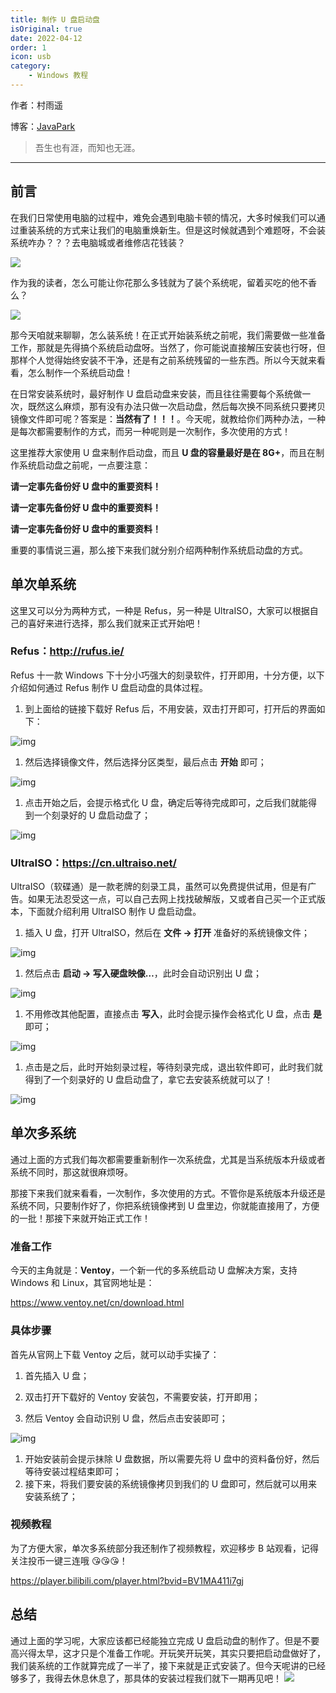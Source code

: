 ```yaml
---
title: 制作 U 盘启动盘
isOriginal: true
date: 2022-04-12
order: 1
icon: usb
category:
    - Windows 教程
---
```


作者：村雨遥

博客：[JavaPark](https://cunyu1943.github.io/JavaPark)

> 吾生也有涯，而知也无涯。

---

## 前言

在我们日常使用电脑的过程中，难免会遇到电脑卡顿的情况，大多时候我们可以通过重装系统的方式来让我们的电脑重焕新生。但是这时候就遇到个难题呀，不会装系统咋办？？？去电脑城或者维修店花钱装？

![](http://ww2.sinaimg.cn/bmiddle/9150e4e5gw1f9nbx3l75mj2057043t8j.jpg)

作为我的读者，怎么可能让你花那么多钱就为了装个系统呢，留着买吃的他不香么？

![](http://wx3.sinaimg.cn/bmiddle/415f82b9ly1fwkr16m9gjj20b40b4aau.jpg)

那今天咱就来聊聊，怎么装系统！在正式开始装系统之前呢，我们需要做一些准备工作，那就是先得搞个系统启动盘呀。当然了，你可能说直接解压安装也行呀，但那样个人觉得始终安装不干净，还是有之前系统残留的一些东西。所以今天就来看看，怎么制作一个系统启动盘！

在日常安装系统时，最好制作 U 盘启动盘来安装，而且往往需要每个系统做一次，既然这么麻烦，那有没有办法只做一次启动盘，然后每次换不同系统只要拷贝镜像文件即可呢？答案是：**当然有了！！！**。今天呢，就教给你们两种办法，一种是每次都需要制作的方式，而另一种呢则是一次制作，多次使用的方式！

这里推荐大家使用 U 盘来制作启动盘，而且 **U 盘的容量最好是在 8G+**，而且在制作系统启动盘之前呢，一点要注意：

**请一定事先备份好 U 盘中的重要资料！**

**请一定事先备份好 U 盘中的重要资料！**

**请一定事先备份好 U 盘中的重要资料！**

重要的事情说三遍，那么接下来我们就分别介绍两种制作系统启动盘的方式。

## 单次单系统

这里又可以分为两种方式，一种是 Refus，另一种是 UltraISO，大家可以根据自己的喜好来进行选择，那么我们就来正式开始吧！

### Refus：http://rufus.ie/

Refus 十一款 Windows 下十分小巧强大的刻录软件，打开即用，十分方便，以下介绍如何通过 Refus 制作 U 盘启动盘的具体过程。

1.  到上面给的链接下载好 Refus 后，不用安装，双击打开即可，打开后的界面如下：

![img](https://s1.ax1x.com/2020/09/05/wAyyQg.png)

1.  然后选择镜像文件，然后选择分区类型，最后点击 **开始** 即可；

![img](https://s1.ax1x.com/2020/09/05/wAyRwn.png)

1.  点击开始之后，会提示格式化 U 盘，确定后等待完成即可，之后我们就能得到一个刻录好的 U 盘启动盘了；

![img](https://s1.ax1x.com/2020/09/05/wA6VtP.png)

### UltraISO：https://cn.ultraiso.net/

UltraISO（软碟通）是一款老牌的刻录工具，虽然可以免费提供试用，但是有广告。如果无法忍受这一点，可以自己去网上找找破解版，又或者自己买一个正式版本，下面就介绍利用 UltraISO 制作 U 盘启动盘。

1.  插入 U 盘，打开 UltraISO，然后在 **文件 -> 打开** 准备好的系统镜像文件；

![img](https://s1.ax1x.com/2020/09/04/wArEkV.png)

1.  然后点击 **启动 -> 写入硬盘映像…**，此时会自动识别出 U 盘；

![img](https://s1.ax1x.com/2020/09/05/wAr2cQ.png)

1.  不用修改其他配置，直接点击 **写入**，此时会提示操作会格式化 U 盘，点击 **是** 即可；

![img](https://s1.ax1x.com/2020/09/05/wAseEt.png)

1.  点击是之后，此时开始刻录过程，等待刻录完成，退出软件即可，此时我们就得到了一个刻录好的 U 盘启动盘了，拿它去安装系统就可以了！

![img](https://s1.ax1x.com/2020/09/05/wAsHat.png)

## 单次多系统

通过上面的方式我们每次都需要重新制作一次系统盘，尤其是当系统版本升级或者系统不同时，那这就很麻烦呀。

那接下来我们就来看看，一次制作，多次使用的方式。不管你是系统版本升级还是系统不同，只要制作好了，你把系统镜像拷到 U 盘里边，你就能直接用了，方便的一批！那接下来就开始正式工作！

### 准备工作

今天的主角就是：**Ventoy**，一个新一代的多系统启动 U 盘解决方案，支持 Windows 和 Linux，其官网地址是：

https://www.ventoy.net/cn/download.html

### 具体步骤

首先从官网上下载 Ventoy 之后，就可以动手实操了：

1.  首先插入 U 盘；
2.  双击打开下载好的 Ventoy 安装包，不需要安装，打开即用；

3.  然后 Ventoy 会自动识别 U 盘，然后点击安装即可；

![img](https://s1.ax1x.com/2020/07/19/UfmUK0.png)

1.  开始安装前会提示抹除 U 盘数据，所以需要先将 U 盘中的资料备份好，然后等待安装过程结束即可；
2.  接下来，将我们要安装的系统镜像拷贝到我们的 U 盘即可，然后就可以用来安装系统了；

### 视频教程

为了方便大家，单次多系统部分我还制作了视频教程，欢迎移步 B 站观看，记得关注投币一键三连哦 😘😘😘！

https://player.bilibili.com/player.html?bvid=BV1MA411i7gj

## 总结

通过上面的学习呢，大家应该都已经能独立完成 U 盘启动盘的制作了。但是不要高兴得太早，这才只是个准备工作呢。开玩笑开玩笑，其实只要把启动盘做好了，我们装系统的工作就算完成了一半了，接下来就是正式安装了。但今天呢讲的已经够多了，我得去休息休息了，那具体的安装过程我们就下一期再见吧！
![](https://cdn.jsdelivr.net/gh/cunyu1943/image-hosting-for-blog/imgqqpyimg1606570424.gif)
